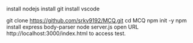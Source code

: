 install nodejs
install git
install vscode

git clone https://github.com/srkv9192/MCQ.git
cd MCQ
npm init -y
npm install express body-parser
node server.js
open URL http://localhost:3000/index.html to access test. 